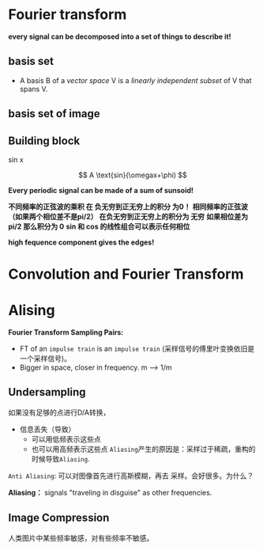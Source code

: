 # Fourier transform

**every signal can be decomposed into a set of things to describe it!**

## basis set

* A basis B of a *vector space* V is a *linearly independent subset* of V that spans V.

## basis set of image

## Building block

sin x

$$
A \text{sin}(\omegax+\phi)
$$

**Every periodic signal can be made of a sum of sunsoid!**

**不同频率的正弦波的乘积 在 负无穷到正无穷上的积分 为0！**
**相同频率的正弦波（如果两个相位差不是pi/2） 在负无穷到正无穷上的积分为 无穷**
**如果相位差为 pi/2 那么积分为 0**
**sin 和 cos 的线性组合可以表示任何相位**

**high fequence component gives the edges!**

# Convolution and Fourier Transform


# Alising

**Fourier Transform Sampling Pairs:**

* FT of an `impulse train` is an `impulse train` (采样信号的傅里叶变换依旧是一个采样信号)。
* Bigger in space, closer in frequency.  m --> 1/m

## Undersampling
如果没有足够的点进行D/A转换，

* 信息丢失（导致）
  * 可以用低频表示这些点
  * 也可以用高频表示这些点
`Aliasing`产生的原因是：采样过于稀疏，重构的时候导致`Aliasing`.

`Anti Aliasing`: 可以对图像首先进行高斯模糊，再去 采样。会好很多。为什么？

**Aliasing：** signals "traveling in disguise" as other frequencies.

## Image Compression
人类图片中某些频率敏感，对有些频率不敏感。
